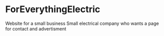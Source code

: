 # ForEverythingElectric

Website for a small business
Small electrical company who wants a page for contact and advertisment
